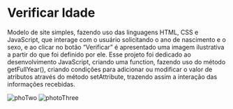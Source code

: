 # Verificar Idade
 
 Modelo de site simples, fazendo uso das linguagens HTML, CSS e JavaScript, que interage com o usuário solicitando o ano de nascimento e o sexo, e ao clicar no botão “Verificar” é apresentado uma imagem ilustrativa a partir do que foi definido por ele. Esse projeto foi dedicado ao desenvolvimento JavaScript, criando uma function, fazendo uso do método getFullYear(), criando condições para adicionar ou modificar o valor de atributos através do método setAttribute, trazendo assim a interação das informações recebidas.

![phoTwo](https://user-images.githubusercontent.com/88064533/135670901-292bf0a9-7405-47b2-abdd-5358d1ad831b.png)
![photoThree](https://user-images.githubusercontent.com/88064533/135670905-a1956d62-319b-40c2-9168-f074ca13853b.png)
